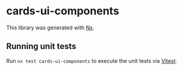 # cards-ui-components

This library was generated with [Nx](https://nx.dev).

## Running unit tests

Run `nx test cards-ui-components` to execute the unit tests via [Vitest](https://vitest.dev/).
